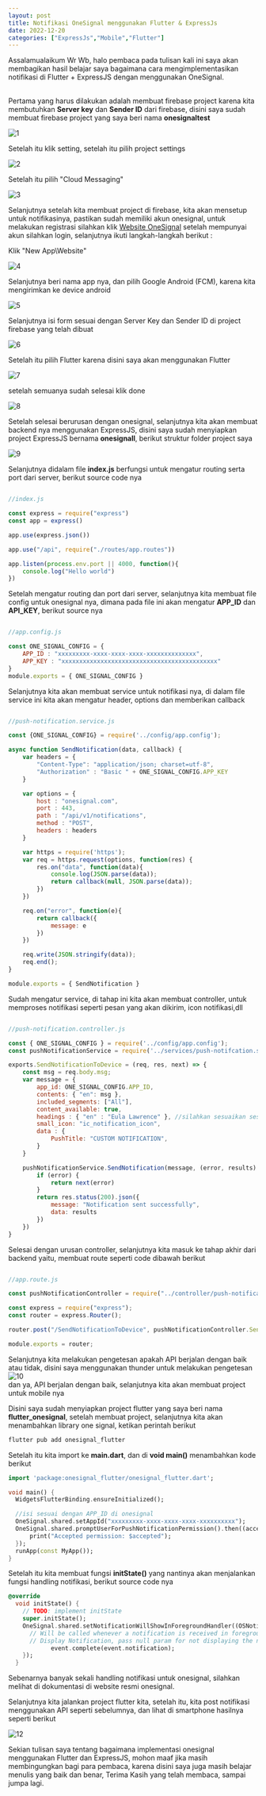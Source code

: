 ```yaml
---
layout: post
title: Notifikasi OneSignal menggunakan Flutter & ExpressJs
date: 2022-12-20
categories: ["ExpressJs","Mobile","Flutter"]
---
```


Assalamualaikum Wr Wb, halo pembaca pada tulisan kali ini saya akan membagikan hasil belajar saya bagaimana cara mengimplementasikan notifikasi di Flutter + ExpressJS dengan menggunakan OneSignal.
<br><br>

Pertama yang harus dilakukan adalah membuat firebase project karena kita membutuhkan **Server key** dan **Sender ID** dari firebase, disini saya sudah membuat firebase project yang saya beri nama **onesignaltest** <br> 

![1](/assets/onesignalpost/1.png) <br>

Setelah itu klik setting, setelah itu pilih project settings <br>

![2](/assets/onesignalpost/2.png) <br>

Setelah itu pilih "Cloud Messaging" <br>

![3](/assets/onesignalpost/3.png) <br>
   
Selanjutnya setelah kita membuat project di firebase, kita akan mensetup untuk notifikasinya, pastikan sudah memiliki akun onesignal, untuk melakukan registrasi silahkan klik [Website OneSignal](https://onesignal.com/) setelah mempunyai akun silahkan login, selanjutnya ikuti langkah-langkah berikut : <br>

Klik "New App\Website" <br>

![4](/assets/onesignalpost/4.png) <br>

Selanjutnya beri nama app nya, dan pilih Google Android (FCM), karena kita mengirimkan ke device android <br>

![5](/assets/onesignalpost/5.png) <br>

Selanjutnya isi form sesuai dengan Server Key dan Sender ID di project firebase yang telah dibuat <br>

![6](/assets/onesignalpost/6.png) <br>

Setelah itu pilih Flutter karena disini saya akan menggunakan Flutter <br>

![7](/assets/onesignalpost/7.png) <br>

setelah semuanya sudah selesai klik done  <br>

![8](/assets/onesignalpost/8.png) <br>

Setelah selesai berurusan dengan onesignal, selanjutnya kita akan membuat backend nya menggunakan ExpressJS, disini saya sudah menyiapkan project ExpressJS bernama **onesignall**, berikut struktur folder project saya <br> 

![9](/assets/onesignalpost/9.png) <br>

Selanjutnya didalam file **index.js** berfungsi untuk mengatur routing serta port dari server, berikut source code nya <br>

```js

//index.js

const express = require("express")
const app = express()

app.use(express.json())

app.use("/api", require("./routes/app.routes"))

app.listen(process.env.port || 4000, function(){
    console.log("Hello world")
})
```
   
Setelah mengatur routing dan port dari server, selanjutnya kita membuat file config untuk onesignal nya, dimana pada file ini akan mengatur **APP_ID** dan **API_KEY**, berikut source nya <br>

```js

//app.config.js

const ONE_SIGNAL_CONFIG = {
    APP_ID : "xxxxxxxxx-xxxx-xxxx-xxxx-xxxxxxxxxxxxxx",
    APP_KEY : "xxxxxxxxxxxxxxxxxxxxxxxxxxxxxxxxxxxxxxxxxxxx"
}
module.exports = { ONE_SIGNAL_CONFIG }
```

Selanjutnya kita akan membuat service untuk notifikasi nya, di dalam file service ini kita akan mengatur header, options dan memberikan callback <br>

```js

//push-notification.service.js

const {ONE_SIGNAL_CONFIG} = require('../config/app.config');

async function SendNotification(data, callback) {
    var headers = {
        "Content-Type": "application/json; charset=utf-8",
        "Authorization" : "Basic " + ONE_SIGNAL_CONFIG.APP_KEY
    }

    var options = {
        host : "onesignal.com",
        port : 443,
        path : "/api/v1/notifications",
        method : "POST",
        headers : headers
    }

    var https = require('https');
    var req = https.request(options, function(res) {
        res.on("data", function(data){
            console.log(JSON.parse(data));
            return callback(null, JSON.parse(data));
        })
    })

    req.on("error", function(e){
        return callback({
            message: e
        })
    })

    req.write(JSON.stringify(data));
    req.end();
}

module.exports = { SendNotification }
```

Sudah mengatur service, di tahap ini kita akan membuat controller, untuk memproses notifikasi seperti pesan yang akan dikirim, icon notifikasi,dll <br>

```js

//push-notification.controller.js

const { ONE_SIGNAL_CONFIG } = require('../config/app.config');
const pushNotificationService = require('../services/push-notifcation.service');

exports.SendNotificationToDevice = (req, res, next) => {
    const msg = req.body.msg;
    var message = {
        app_id: ONE_SIGNAL_CONFIG.APP_ID,
        contents: { "en": msg },
        included_segments: ["All"],
        content_available: true,
        headings : { "en" : "Eula Lawrence" }, //silahkan sesuaikan sesuka hadi XD
        small_icon: "ic_notification_icon",
        data : {
            PushTitle: "CUSTOM NOTIFICATION",
        }
    }

    pushNotificationService.SendNotification(message, (error, results) => {
        if (error) {
            return next(error)
        }
        return res.status(200).json({
            message: "Notification sent successfully",
            data: results
        })
    })
}
```

Selesai dengan urusan controller, selanjutnya kita masuk ke tahap akhir dari backend yaitu, membuat route seperti code dibawah berikut <br>

```js

//app.route.js

const pushNotificationController = require("../controller/push-notification.controller");

const express = require("express");
const router = express.Router();

router.post("/SendNotificationToDevice", pushNotificationController.SendNotificationToDevice);

module.exports = router;
```

Selanjutnya kita melakukan pengetesan apakah API berjalan dengan baik atau tidak, disini saya menggunakan thunder untuk melakukan pengetesan <br> ![10](/assets/onesignalpost/10.png) <br>
dan ya, API berjalan dengan baik, selanjutnya kita akan membuat project untuk mobile nya <br>

Disini saya sudah menyiapkan project flutter yang saya beri nama **flutter_onesignal**, setelah membuat project, selanjutnya kita akan menambahkan library one signal, ketikan perintah berikut <br>

```dart
flutter pub add onesignal_flutter
```

Setelah itu kita import ke **main.dart**, dan di **void main()** menambahkan kode berikut <br>

```dart
import 'package:onesignal_flutter/onesignal_flutter.dart';

void main() {
  WidgetsFlutterBinding.ensureInitialized();

  //isi sesuai dengan APP_ID di onesignal
  OneSignal.shared.setAppId("xxxxxxxxx-xxxx-xxxx-xxxx-xxxxxxxxxx");
  OneSignal.shared.promptUserForPushNotificationPermission().then((accepted) {
      print("Accepted permission: $accepted");
  });
  runApp(const MyApp());
}
```

Setelah itu kita membuat fungsi **initState()** yang nantinya akan menjalankan fungsi handling notifikasi, berikut source code nya <br>

```dart
@override
  void initState() {
    // TODO: implement initState
    super.initState();
    OneSignal.shared.setNotificationWillShowInForegroundHandler((OSNotificationReceivedEvent event) {
      // Will be called whenever a notification is received in foreground
      // Display Notification, pass null param for not displaying the notification
            event.complete(event.notification);                                 
    });
  }
```

Sebenarnya banyak sekali handling notifikasi untuk onesignal, silahkan melihat di dokumentasi di website resmi onesignal. <br>

Selanjutnya kita jalankan project flutter kita, setelah itu, kita post notifikasi menggunakan API seperti sebelumnya, dan lihat di smartphone hasilnya seperti berikut <br>

![12](/assets/onesignalpost/12.jpg) <br>

Sekian tulisan saya tentang bagaimana implementasi onesignal menggunakan Flutter dan ExpressJS, mohon maaf jika masih membingungkan bagi para pembaca, karena disini saya juga masih belajar menulis yang baik dan benar, Terima Kasih yang telah membaca, sampai jumpa lagi.